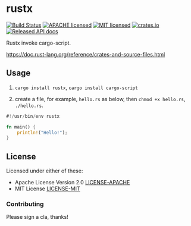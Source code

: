 # rustx

[![Build Status](https://travis-ci.org/liuchong/rustx.svg?branch=master)](https://travis-ci.org/liuchong/rustx)
[![APACHE licensed](https://img.shields.io/badge/license-apache%202.0-blue.svg)](./LICENSE-APACHE)
[![MIT licensed](https://img.shields.io/badge/license-MIT-blue.svg)](./LICENSE-MIT)
[![crates.io](https://meritbadge.herokuapp.com/rustx)](https://crates.io/crates/rustx)
[![Released API docs](https://docs.rs/rustx/badge.svg)](https://docs.rs/rustx)

Rustx invoke cargo-script.

<https://doc.rust-lang.org/reference/crates-and-source-files.html>

## Usage

1. `cargo install rustx`, `cargo install cargo-script`

2. create a file, for example, `hello.rs` as below, then `chmod +x hello.rs`, `./hello.rs`.

``` rust
#!/usr/bin/env rustx

fn main() {
    println!("Hello!");
}
```

## License

Licensed under either of these:

 * Apache License Version 2.0 [LICENSE-APACHE](LICENSE-APACHE)
 * MIT License [LICENSE-MIT](LICENSE-MIT)

### Contributing

Please sign a cla, thanks!
